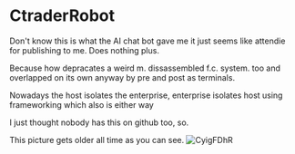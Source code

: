 # CtraderRobot
Don't know this is what the AI chat bot gave me it just seems like attendie for publishing to me. Does nothing plus.

Because how depracates a weird m. dissassembled f.c. system. too and overlapped on its own anyway by pre and post as terminals.

Nowadays the host isolates the enterprise, enterprise isolates host using frameworking which also is either way

I just thought nobody has this on github too, so.







This picture gets older all time as you can see.
![CyigFDhR](https://github.com/user-attachments/assets/f27607de-2e74-4749-bc61-e37df822f765)
